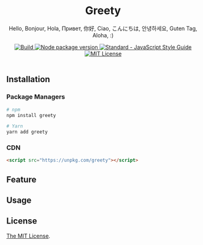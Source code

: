 <div align="center">
  <h1>Greety</h1>
  <p>Hello, Bonjour, Hola, Привет, 你好, Ciao, こんにちは, 안녕하세요, Guten Tag, Aloha, :)</p>
  <a href="#">
    <img src="https://img.shields.io/circleci/build/github/Amabel/greety.svg?color=%2325c879&style=for-the-badge" alt="Build">
  </a>
  <a href="https://www.npmjs.com/package/greety">
    <img src="https://img.shields.io/npm/v/greety.svg?style=for-the-badge" alt="Node package version">
  <a>
  <a href="https://standardjs.com"><img src="https://img.shields.io/badge/code_style-standard-brightgreen.svg?style=for-the-badge" alt="Standard - JavaScript Style Guide"></a>

  <a href="https://github.com/Amabel/greety/blob/master/LICENSE">
    <img src="https://img.shields.io/github/license/amabel/greety.svg?color=%23c677cf&style=for-the-badge" alt="MIT License">
  </a>
  <br><br>
</div>

## Installation

### Package Managers

```bash
# npm
npm install greety

# Yarn
yarn add greety
```

### CDN

```html
<script src="https://unpkg.com/greety"></script>
```

## Feature



## Usage

## License

[The MIT License](https://github.com/Amabel/npm-package-template/blob/master/LICENSE).
